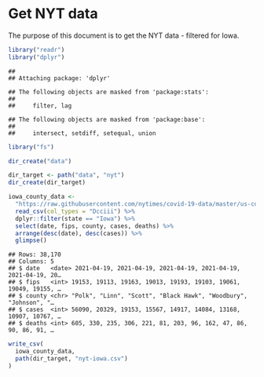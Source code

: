 Get NYT data
================

The purpose of this document is to get the NYT data - filtered for Iowa.

``` r
library("readr")
library("dplyr")
```

    ## 
    ## Attaching package: 'dplyr'

    ## The following objects are masked from 'package:stats':
    ## 
    ##     filter, lag

    ## The following objects are masked from 'package:base':
    ## 
    ##     intersect, setdiff, setequal, union

``` r
library("fs")
```

``` r
dir_create("data")

dir_target <- path("data", "nyt")
dir_create(dir_target)
```

``` r
iowa_county_data <- 
  "https://raw.githubusercontent.com/nytimes/covid-19-data/master/us-counties.csv" %>%
  read_csv(col_types = "Dcciii") %>%
  dplyr::filter(state == "Iowa") %>%
  select(date, fips, county, cases, deaths) %>%
  arrange(desc(date), desc(cases)) %>%
  glimpse()
```

    ## Rows: 38,170
    ## Columns: 5
    ## $ date   <date> 2021-04-19, 2021-04-19, 2021-04-19, 2021-04-19, 2021-04-19, 20…
    ## $ fips   <int> 19153, 19113, 19163, 19013, 19193, 19103, 19061, 19049, 19155, …
    ## $ county <chr> "Polk", "Linn", "Scott", "Black Hawk", "Woodbury", "Johnson", "…
    ## $ cases  <int> 56090, 20329, 19153, 15567, 14917, 14084, 13168, 10907, 10767, …
    ## $ deaths <int> 605, 330, 235, 306, 221, 81, 203, 96, 162, 47, 86, 90, 86, 91, …

``` r
write_csv(
  iowa_county_data,
  path(dir_target, "nyt-iowa.csv")
)
```
